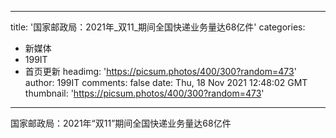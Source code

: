 
---
title: '国家邮政局：2021年_双11_期间全国快递业务量达68亿件'
categories: 
 - 新媒体
 - 199IT
 - 首页更新
headimg: 'https://picsum.photos/400/300?random=473'
author: 199IT
comments: false
date: Thu, 18 Nov 2021 12:48:02 GMT
thumbnail: 'https://picsum.photos/400/300?random=473'
---

<div>   
国家邮政局：2021年“双11”期间全国快递业务量达68亿件  
</div>
            